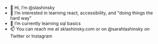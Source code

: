 - 👋 Hi, I’m @slashinsky
- 👀 I’m interested in learning react, accessibility, and "doing things the hard way"
- 🌱 I’m currently learning sql basics
- 📫 You can reach me at sklashinsky.com or on @sarahlashinsky on Twitter or Instagram

<!---
slashinsky/slashinsky is a ✨ special ✨ repository because its `README.md` (this file) appears on your GitHub profile.
You can click the Preview link to take a look at your changes.
--->
